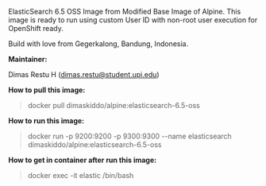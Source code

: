 ElasticSearch 6.5 OSS Image from Modified Base Image of Alpine. This image is ready to run using custom User ID with non-root user execution for OpenShift ready.

Build with love from Gegerkalong, Bandung, Indonesia.

**Maintainer:**

Dimas Restu H (<dimas.restu@student.upi.edu>)

**How to pull this image:**

> docker pull dimaskiddo/alpine:elasticsearch-6.5-oss

**How to run this image:**

> docker run -p 9200:9200 -p 9300:9300 --name elasticsearch dimaskiddo/alpine:elasticsearch-6.5-oss

**How to get in container after run this image:**

> docker exec -it elastic /bin/bash
